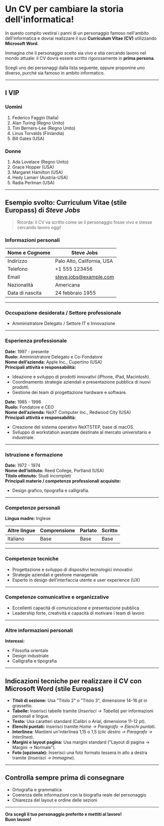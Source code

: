 # **Un CV per cambiare la storia dell'informatica!**

In questo compito vestirai i panni di un personaggio famoso nell'ambito dell'informatica e dovrai realizzare il suo **Curriculum Vitae (CV)** utilizzando **Microsoft Word**.

Immagina che il personaggio scelto sia vivo e stia cercando lavoro nel mondo attuale: il CV dovrà essere scritto rigorosamente in **prima persona**.

Scegli uno dei personaggi dalla lista seguente, oppure proponine uno diverso, purché sia famoso in ambito informatico.

---

## I VIP

### Uomini

1. Federico Faggin (Italia)  
2. Alan Turing (Regno Unito)  
3. Tim Berners-Lee (Regno Unito)  
4. Linus Torvalds (Finlandia)  
5. Bill Gates (USA)

### Donne

1. Ada Lovelace (Regno Unito)  
2. Grace Hopper (USA)  
3. Margaret Hamilton (USA)  
4. Hedy Lamarr (Austria-USA)  
5. Radia Perlman (USA)

---

## Esempio svolto: Curriculum Vitae (stile Europass) di *Steve Jobs*

> Ricorda: il CV va scritto come se il personaggio fosse vivo e stesse cercando lavoro oggi!

### Informazioni personali

| Nome e Cognome   | Steve Jobs                       |
|------------------|----------------------------------|
| Indirizzo        | Palo Alto, California, USA       |
| Telefono         | +1 555 123456                    |
| Email            | steve.jobs@example.com           |
| Nazionalità      | Americana                        |
| Data di nascita  | 24 febbraio 1955                 |

---

### Occupazione desiderata / Settore professionale

- Amministratore Delegato / Settore IT e Innovazione

---

### Esperienza professionale

**Date:** 1997 - presente  
**Ruolo:** Amministratore Delegato e Co-Fondatore  
**Nome dell’azienda:** Apple Inc., Cupertino (USA)  
**Principali attività e responsabilità:**  

- Ideazione e sviluppo di prodotti innovativi (iPhone, iPad, Macintosh).  
- Coordinamento strategie aziendali e presentazione pubblica di nuovi prodotti.  
- Gestione dei team di progettazione hardware e software.

**Date:** 1985 - 1996  
**Ruolo:** Fondatore e CEO  
**Nome dell’azienda:** NeXT Computer Inc., Redwood City (USA)  
**Principali attività e responsabilità:**

- Creazione del sistema operativo NeXTSTEP, base di macOS.  
- Sviluppo di workstation avanzate destinate al mercato universitario e industriale.

---

### Istruzione e formazione

**Date:** 1972 - 1974  
**Nome dell’istituto:** Reed College, Portland (USA)  
**Titolo ottenuto:** Studi incompleti  
**Principali materie / competenze professionali acquisite:**

- Design grafico, tipografia e calligrafia.

---

### Competenze personali

**Lingua madre:** Inglese

| Altre lingue | Comprensione | Parlato | Scritto |
|--------------|--------------|---------|---------|
| Italiano     | Base         | Base    | Base    |

---

### Competenze tecniche

- Progettazione e sviluppo di dispositivi tecnologici innovativi
- Strategie aziendali e gestione manageriale
- Esperto in design dell’interfaccia utente e user experience (UX)

---

### Competenze comunicative e organizzative

- Eccellenti capacità di comunicazione e presentazione pubblica
- Leadership forte, creatività e capacità di motivare i team di lavoro

---

### Altre informazioni personali

**Interessi:**

- Filosofia orientale  
- Design industriale  
- Calligrafia e tipografia  

---

## Indicazioni tecniche per realizzare il CV con Microsoft Word (stile Europass)

- **Titoli di sezione:** Usa "Titolo 2" o "Titolo 3", dimensione 14-16 pt in grassetto.
- **Tabelle:** Inserisci tabelle tramite (*Inserisci → Tabella*) per informazioni personali e lingue.
- **Testo:** Usa caratteri standard (Calibri o Arial, dimensione 11-12 pt).
- **Elenchi puntati:** Inserisci tramite *Home → Paragrafo → Elenchi puntati*.
- **Interlinea:** Mantieni un'interlinea 1,15 o 1,5 (*clic destro → Paragrafo → Interlinea*).
- **Margini e layout pagina:** Usa margini standard ("Layout di pagina → Margini → Normale").
- **Foto (opzionale):** Inserisci una foto formato tessera in alto a destra tramite (*Inserisci → Immagine*).

---

## Controlla sempre prima di consegnare

- Ortografia e grammatica
- Coerenza delle informazioni con la biografia reale del personaggio
- Chiarezza del layout e ordine delle sezioni

---

**Ora scegli il tuo personaggio preferito e mettiti al lavoro!**  
**Buon lavoro!**
